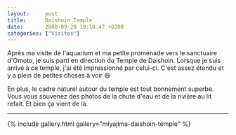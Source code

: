 ```yaml
---
layout:     post
title:      Daishoin Temple
date:       2008-09-28 19:10:47 +0200
categories: ["Visites"]
---
```


Après ma visite de l'aquarium et ma petite promenade vers le sanctuaire d'Omoto, je suis parti en direction du
Temple de Daishoin. Lorsque je suis arrivé à ce temple, j'ai été impressionné par celui-ci. C'est assez étendu et y
a plein de petites choses à voir :laughing:

<!--more-->

En plus, le cadre naturel autour du temple est tout bonnement superbe. Vous vous souvenez des photos de la chute
d'eau et de la rivière au lit refait. Et bien ça vient de là.

-----

{% include gallery.html gallery="miyajima-daishoin-temple" %}